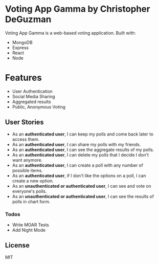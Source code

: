﻿# Voting App Gamma by Christopher DeGuzman

Voting App Gamma is a web-based voting application. Built with:

  - MongoDB
  - Express
  - React
  - Node
 

# Features
  - User Authentication
  - Social Media Sharing
  - Aggregated results
  - Public, Anonymous Voting

## User Stories
 - As an **authenticated user**, I can keep my polls and come back later to access them.
 - As an **authenticated user**, I can share my polls with my friends.
 - As an **authenticated user**, I can see the aggregate results of my polls.
 - As an **authenticated user**, I can delete my polls that I decide I don't want anymore.
 - As an **authenticated user**, I can create a poll with any number of possible items.
 - As an **authenticated user**, if I don't like the options on a poll, I can create a new option.
- As an **unauthenticated or authenticated user**, I can see and vote on everyone's polls.
 - As an **unauthenticated or authenticated user**, I can see the results of polls in chart form.
 

### Todos

 - Write MOAR Tests
 - Add Night Mode

License
----

MIT


